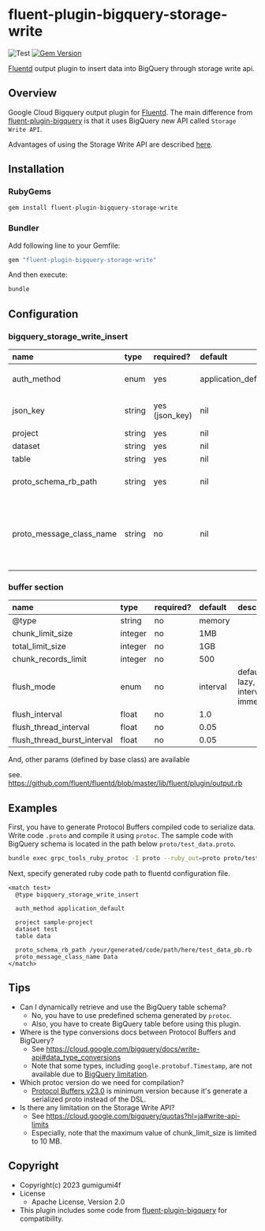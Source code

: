 # fluent-plugin-bigquery-storage-write

![Test](https://github.com/gumigumi4f/fluent-plugin-bigquery-storage-write/workflows/Test/badge.svg)
[![Gem Version](https://badge.fury.io/rb/fluent-plugin-bigquery-storage-write.svg)](http://badge.fury.io/rb/fluent-plugin-bigquery-storage-write)

[Fluentd](https://fluentd.org/) output plugin to insert data into BigQuery through storage write api.

## Overview

Google Cloud Bigquery output plugin for [Fluentd](https://fluentd.org/).
The main difference from [fluent-plugin-bigquery](https://github.com/fluent-plugins-nursery/fluent-plugin-bigquery) is that it uses BigQuery new API called `Storage Write API`.

Advantages of using the Storage Write API are described [here](https://cloud.google.com/bigquery/docs/write-api#advantages).

## Installation

### RubyGems

```sh
gem install fluent-plugin-bigquery-storage-write
```

### Bundler

Add following line to your Gemfile:

```ruby
gem "fluent-plugin-bigquery-storage-write"
```

And then execute:

```sh
bundle
```

## Configuration

### bigquery_storage_write_insert

| name                       | type   | required?      | default             | description                                                                                                  |
|:---------------------------|:-------|:---------------|:--------------------|:-------------------------------------------------------------------------------------------------------------|
| auth_method                | enum   | yes            | application_default | `json_key` or `compute_engine` or `application_default`                                                      |
| json_key                   | string | yes (json_key) | nil                 | GCP JSON Key file path or JSON Key string                                                                    |
| project                    | string | yes            | nil                 |                                                                                                              |
| dataset                    | string | yes            | nil                 |                                                                                                              |
| table                      | string | yes            | nil                 |                                                                                                              |
| proto_schema_rb_path       | string | yes            | nil                 | Generated Protocol Buffers schema .rb file path.                                                             |
| proto_message_class_name   | string | no             | nil                 | Class name of Protocol Buffers message. If not specified, table value that converted to pascal case is used. |

### buffer section

| name                        | type    | required? | default  | description                        |
|:----------------------------|:--------|:----------|:---------|:-----------------------------------|
| @type                       | string  | no        | memory   |                                    |
| chunk_limit_size            | integer | no        | 1MB      |                                    |
| total_limit_size            | integer | no        | 1GB      |                                    |
| chunk_records_limit         | integer | no        | 500      |                                    |
| flush_mode                  | enum    | no        | interval | default, lazy, interval, immediate |
| flush_interval              | float   | no        | 1.0      |                                    |
| flush_thread_interval       | float   | no        | 0.05     |                                    |
| flush_thread_burst_interval | float   | no        | 0.05     |                                    |

And, other params (defined by base class) are available

see. https://github.com/fluent/fluentd/blob/master/lib/fluent/plugin/output.rb

## Examples

First, you have to generate Protocol Buffers compiled code to serialize data.
Write code `.proto` and compile it using `protoc`.
The sample code with BigQuery schema is located in the path below `proto/test_data.proto`.

```sh
bundle exec grpc_tools_ruby_protoc -I proto --ruby_out=proto proto/test_data.proto
```

Next, specify generated ruby code path to fluentd configuration file.

```
<match test>
  @type bigquery_storage_write_insert

  auth_method application_default

  project sample-project
  dataset test
  table data

  proto_schema_rb_path /your/generated/code/path/here/test_data_pb.rb
  proto_message_class_name Data
</match>
```

## Tips

- Can I dynamically retrieve and use the BigQuery table schema?
  - No, you have to use predefined schema generated by `protoc`.
  - Also, you have to create BigQuery table before using this plugin.
- Where is the type conversions docs between Protocol Buffers and BigQuery?
  - See https://cloud.google.com/bigquery/docs/write-api#data_type_conversions
  - Note that some types, including `google.protobuf.Timestamp`, are not available due to [BigQuery limitation](https://github.com/googleapis/python-bigquery-storage/issues/257).
- Which protoc version do we need for compilation?
  - [Protocol Buffers v23.0](https://github.com/protocolbuffers/protobuf/releases/tag/v23.0) is minimum version because it's generate a serialized proto instead of the DSL.
- Is there any limitation on the Storage Write API?
  - See https://cloud.google.com/bigquery/quotas?hl=ja#write-api-limits
  - Especially, note that the maximum value of chunk_limit_size is limited to 10 MB.

## Copyright

* Copyright(c) 2023 gumigumi4f
* License
  * Apache License, Version 2.0
* This plugin includes some code from [fluent-plugin-bigquery](https://github.com/fluent-plugins-nursery/fluent-plugin-bigquery) for compatibility.
